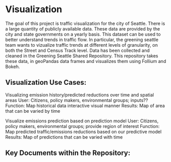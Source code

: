# Visualization
The goal of this project is traffic visualization for the city of Seattle. There is a large quantity of publicly available data. These data are provided by the city and state governments on a yearly basis. This dataset can be used to better understand trends in traffic flow. In particular, the greening seattle team wants to vizualize traffic trends at different levels of granularity, on both the Street and Census Track level. Data has been collected and cleaned in the Greening Seattle Shared Repository. This repository takes these data, in geoPandas data frames and visualizes them using Follium and Bokeh.  


## Visualization Use Cases:


Visualizing emission history/predicted reductions over time and spatial areas
User: Citizens, policy makers, environmental groups; inputs??
Function: Map historical data interactive visual manner
Results: Map of area that can be varied by time

Visualize emissions prediction based on prediction model
User: Citizens, policy makers, environmental groups; provide region of interest
Function: Map predicted traffic/emissions reductions based on our predictive model
Results: Map of predictions that can be varied with time


## Key Documents within the Repository:
